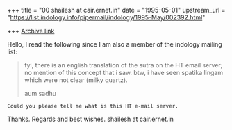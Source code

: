 +++
title = "00 shailesh at cair.ernet.in"
date = "1995-05-01"
upstream_url = "https://list.indology.info/pipermail/indology/1995-May/002392.html"

+++
[Archive link](https://list.indology.info/pipermail/indology/1995-May/002392.html)

Hello,
	I read the following since I am also a member of the indology
mailing list:

> fyi, there is an english translation of the sutra on the HT email
> server; no mention of this concept that i saw.  btw, i have
> seen spatika lingam which were not clear (milky quartz).
> 
> aum
> sadhu
>  
>

	Could you please tell me what is this HT e-mail server.
Thanks.
Regards and best wishes.
					shailesh at cair.ernet.in







